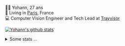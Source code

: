 <p>
  👨🏻 <bold>Yohann</bold>, 27 ans<br/>
  💼 Living in <a href="https://www.google.com/maps?q=paris">Paris</a>, France<br/>
  💻 Computer Vision Engineer and Tech Lead at <a href="https://trayvisor.com/">Trayvisor</a><br/>
</p>

<a href="https://github.com/anuraghazra/github-readme-stats"><img align="center" src="https://github-readme-stats-go94hl40s-yohann84l.vercel.app//api?username=yohann84L&show_icons=true&include_all_commits=true" alt="Yohann's github stats" /> </a>


<details>
  <summary>Some stats ...</summary><br/>
  

<!--START_SECTION:waka-->
![Code Time](http://img.shields.io/badge/Code%20Time-1%2C174%20hrs%2039%20mins-blue)

![Profile Views](http://img.shields.io/badge/Profile%20Views-0-blue)

**🐱 My GitHub Data** 

> 📦 440.9 kB Used in GitHub's Storage 
 > 
> 🏆 1,386 Contributions in the Year 2024
 > 
> 🚫 Not Opted to Hire
 > 
> 📜 26 Public Repositories 
 > 
> 🔑 21 Private Repositories 
 > 
**I'm an Early 🐤** 

```text
🌞 Morning                18057 commits       ████████░░░░░░░░░░░░░░░░░   30.84 % 
🌆 Daytime                33330 commits       ██████████████░░░░░░░░░░░   56.92 % 
🌃 Evening                7029 commits        ███░░░░░░░░░░░░░░░░░░░░░░   12.00 % 
🌙 Night                  136 commits         ░░░░░░░░░░░░░░░░░░░░░░░░░   00.23 % 
```
📅 **I'm Most Productive on Wednesday** 

```text
Monday                   10886 commits       █████░░░░░░░░░░░░░░░░░░░░   18.59 % 
Tuesday                  10914 commits       █████░░░░░░░░░░░░░░░░░░░░   18.64 % 
Wednesday                12443 commits       █████░░░░░░░░░░░░░░░░░░░░   21.25 % 
Thursday                 11908 commits       █████░░░░░░░░░░░░░░░░░░░░   20.34 % 
Friday                   11297 commits       █████░░░░░░░░░░░░░░░░░░░░   19.29 % 
Saturday                 385 commits         ░░░░░░░░░░░░░░░░░░░░░░░░░   00.66 % 
Sunday                   719 commits         ░░░░░░░░░░░░░░░░░░░░░░░░░   01.23 % 
```


📊 **This Week I Spent My Time On** 

```text
🕑︎ Time Zone: Europe/Paris

💬 Programming Languages: 
Python                   15 mins             ███████████░░░░░░░░░░░░░░   43.99 % 
JavaScript               7 mins              █████░░░░░░░░░░░░░░░░░░░░   19.54 % 
YAML                     6 mins              ████░░░░░░░░░░░░░░░░░░░░░   16.79 % 
Markdown                 5 mins              ████░░░░░░░░░░░░░░░░░░░░░   16.21 % 
JSON                     0 secs              █░░░░░░░░░░░░░░░░░░░░░░░░   02.20 % 

🔥 Editors: 
VS Code                  36 mins             █████████████████████████   100.00 % 

💻 Operating System: 
Mac                      36 mins             █████████████████████████   100.00 % 
```

**I Mostly Code in Python** 

```text
Python                   26 repos            ██████████████░░░░░░░░░░░   54.17 % 
Jupyter Notebook         4 repos             ██░░░░░░░░░░░░░░░░░░░░░░░   08.33 % 
JavaScript               3 repos             ██░░░░░░░░░░░░░░░░░░░░░░░   06.25 % 
HTML                     2 repos             █░░░░░░░░░░░░░░░░░░░░░░░░   04.17 % 
Shell                    1 repo              █░░░░░░░░░░░░░░░░░░░░░░░░   02.08 % 
```




 Last Updated on 26/12/2024 00:36:36 UTC
<!--END_SECTION:waka-->
